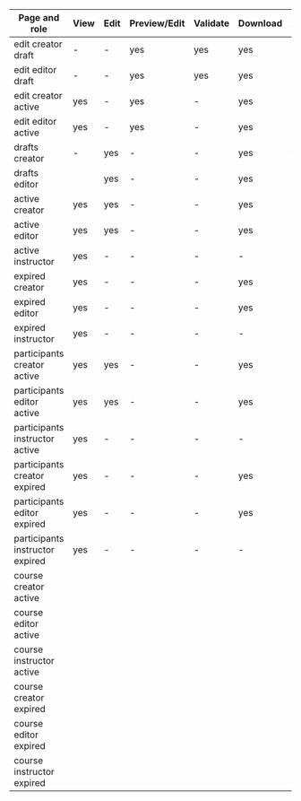 Page and role                       | View  | Edit  | Preview/Edit  | Validate  | Download  | Activate  | Duplicate   | Participants  | Expire  | Delete 
---                                 | ---   | ---   | ---           |---        |---        |---        |---          |---            |---      |---
edit creator draft                  | -     | -     | yes           | yes       | yes       | yes       | yes         | -             | -       | yes
edit editor draft                   | -     | -     | yes           | yes       | yes       | -         | -           | -             | -       | - 
edit creator active                 | yes   | -     | yes           | -         | yes       | -         | yes         | yes           | yes     | -
edit editor active                  | yes   | -     | yes           | -         | yes       | -         | -           | yes           | -       | -
drafts creator                      | -     | yes   | -             | -         | yes       | yes       | yes         | -             | -       | yes
drafts editor                       |       | yes   | -             | -         | yes       | -         | -           | -             | -       | -
active creator                      | yes   | yes   | -             | -         | yes       | -         | yes         | yes           | yes     | -
active editor                       | yes   | yes   | -             | -         | yes       | -         | -           | yes           | -       | -
active instructor                   | yes   | -     | -             | -         | -         | -         | -           | yes           | -       | -
expired creator                     | yes   | -     | -             | -         | yes       | -         | yes         | yes           | -       | yes
expired editor                      | yes   | -     | -             | -         | yes       | -         | -           | yes           | -       | -
expired instructor                  | yes   | -     | -             | -         | -         | -         | -           | yes           | -       | -
participants creator active         | yes   | yes   | -             | -         | yes       | -         | yes         | -             | yes     | -
participants editor active          | yes   | yes   | -             | -         | yes       | -         | -           | -             | -       | -
participants instructor active      | yes   | -     | -             | -         | -         | -         | -           | -             | -       | -
participants creator expired        | yes   | -     | -             | -         | yes       | -         | yes         | -             | -       | yes
participants editor expired         | yes   | -     | -             | -         | yes       | -         | -           | -             | -       | -
participants instructor expired     | yes   | -     | -             | -         | -         | -         | -           | -             | -       | -
course creator active | | | | | | | | | |
course editor active | | | | | | | | | |
course instructor active | | | | | | | | | |
course creator expired | | | | | | | | | |
course editor expired | | | | | | | | | |
course instructor expired | | | | | | | | | |
